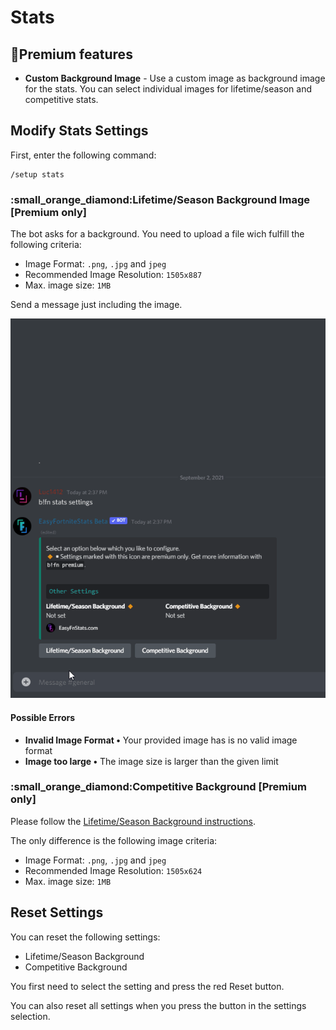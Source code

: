 # Stats

## 🔸Premium features

* **Custom Background Image** - Use a custom image as background image for the stats. You can select individual images for lifetime/season and competitive stats.

## Modify Stats Settings

First, enter the following command:

```
/setup stats
```

### :small\_orange\_diamond:Lifetime/Season Background Image \[Premium only]

The bot asks for a background. You need to upload a file wich fulfill the following criteria:

* Image Format: `.png`, `.jpg` and `jpeg`
* Recommended Image Resolution: `1505x887`
* Max. image size: `1MB`

&#x20;Send a message just including the image.

![](../.gitbook/assets/cvqr5JKCSn.gif)

#### Possible Errors

* **Invalid Image Format •** Your provided image has is no valid image format
* **Image too large •** The image size is larger than the given limit

### :small\_orange\_diamond:Competitive Background \[Premium only]&#x20;

Please follow the [Lifetime/Season Background instructions](stats.md#lifetime-season-background-image-premium-only).

The only difference is the following image criteria:

* Image Format: `.png`, `.jpg` and `jpeg`
* Recommended Image Resolution: `1505x624`
* Max. image size: `1MB`

## Reset Settings

You can reset the following settings:

* Lifetime/Season Background
* Competitive Background

You first need to select the setting and press the red Reset button.

You can also reset all settings when you press the button in the settings selection.
